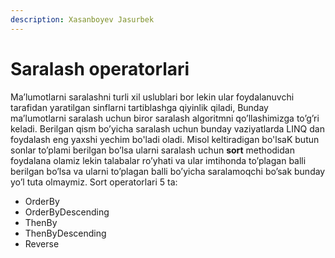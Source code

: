 ```yaml
---
description: Xasanboyev Jasurbek
---
```

# Saralash operatorlari

Ma’lumotlarni saralashni turli xil uslublari bor lekin ular foydalanuvchi tarafidan yaratilgan sinflarni tartiblashga qiyinlik qiladi, Bunday ma’lumotlarni saralash uchun biror saralash algoritmni qo’llashimizga to’g’ri keladi. Berilgan qism bo’yicha saralash uchun bunday vaziyatlarda LINQ dan foydalash eng yaxshi yechim bo'ladi oladi. Misol keltiradigan bo'lsaK butun sonlar to’plami berilgan bo’lsa ularni saralash uchun **sort** methodidan foydalana olamiz lekin talabalar ro’yhati va ular imtihonda to’plagan balli berilgan bo’lsa va ularni to’plagan balli bo’yicha saralamoqchi bo’sak bunday yo’l tuta olmaymiz.
Sort operatorlari 5 ta:
-	OrderBy
-	OrderByDescending
-	ThenBy
-	ThenByDescending
-	Reverse 

